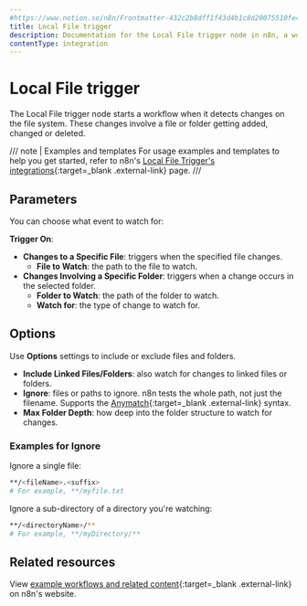 ```yaml
---
#https://www.notion.so/n8n/Frontmatter-432c2b8dff1f43d4b1c8d20075510fe4
title: Local File trigger
description: Documentation for the Local File trigger node in n8n, a workflow automation platform. Includes guidance on usage, and links to examples.
contentType: integration
---
```


# Local File trigger

The Local File trigger node starts a workflow when it detects changes on the file system. These changes involve a file or folder getting added, changed or deleted.

/// note | Examples and templates
For usage examples and templates to help you get started, refer to n8n's [Local File Trigger's integrations](https://n8n.io/integrations/local-file-trigger/){:target=_blank .external-link} page.
///
## Parameters

You can choose what event to watch for:

**Trigger On**:

- **Changes to a Specific File**: triggers when the specified file changes.
	- **File to Watch**: the path to the file to watch.
- **Changes Involving a Specific Folder**: triggers when a change occurs in the selected folder.
	- **Folder to Watch**: the path of the folder to watch.
	- **Watch for**: the type of change to watch for.


## Options

Use **Options** settings to include or exclude files and folders.

- **Include Linked Files/Folders**: also watch for changes to linked files or folders.
- **Ignore**: files or paths to ignore. n8n tests the whole path, not just the filename. Supports the [Anymatch](https://github.com/micromatch/anymatch){:target=_blank .external-link} syntax.
- **Max Folder Depth**: how deep into the folder structure to watch for changes.

### Examples for Ignore

Ignore a single file:

```sh
**/<fileName>.<suffix>
# For example, **/myfile.txt
```

Ignore a sub-directory of a directory you're watching:

```sh
**/<directoryName>/**
# For example, **/myDirectory/**
```

## Related resources

View [example workflows and related content](https://n8n.io/integrations/local-file-trigger/){:target=_blank .external-link} on n8n's website.
